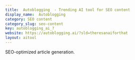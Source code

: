 ```yaml
---
title:  Autoblogging  - Trending AI tool for SEO content
display_name:  Autoblogging 
category: SEO content
category_slug: seo-content
key: autoblogging_ai_?
website: https://autoblogging.ai/?sld=theresanaiforthat
layout: aitool
---
```


SEO-optimized article generation.
